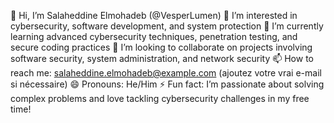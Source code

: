 👋 Hi, I’m Salaheddine Elmohadeb (@VesperLumen)
👀 I’m interested in cybersecurity, software development, and system protection
🌱 I’m currently learning advanced cybersecurity techniques, penetration testing, and secure coding practices
💞️ I’m looking to collaborate on projects involving software security, system administration, and network security
📫 How to reach me: salaheddine.elmohadeb@example.com (ajoutez votre vrai e-mail si nécessaire)
😄 Pronouns: He/Him
⚡ Fun fact: I’m passionate about solving complex problems and love tackling cybersecurity challenges in my free time!
<!---
VesperLumen/VesperLumen is a ✨ special ✨ repository because its `README.md` (this file) appears on your GitHub profile.
You can click the Preview link to take a look at your changes.
--->
